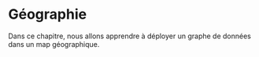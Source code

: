 # Géographie

Dans ce chapitre, nous allons apprendre à déployer un graphe de données dans un map géographique. 